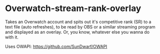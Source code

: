 # Overwatch-stream-rank-overlay

Takes an Overwatch account and spits out it's competitive rank (SR) to a text file (auto refreshes), to be read by OBS or a similar streaming program and displayed as an overlay. Or, you know, whatever else you wanna do with it.

Uses OWAPI: https://github.com/SunDwarf/OWAPI
